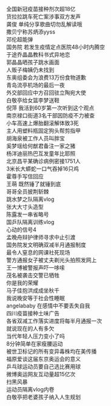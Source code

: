 全国新冠疫苗接种剂次超18亿  
货拉拉跳车死亡案涉事双方发声  
龚俊 单纯分享歌曲切勿乱解读哦  
撒贝宁称苏炳添yyss  
邓伦超能弹  
国务院 若发生疫情定点医院48小时内腾空  
于途乔晶晶教科书式异地恋  
郭晶晶晒孩子跳水画面  
人贩子梅姨仍未找到  
东奥组委会为浪费13万份食物道歉  
青岛流亭机场的最后一夜  
外交部回应中方召回驻立陶宛大使  
白敬亭给女篮李梦送鞋  
倪萍 我活到60岁第一次听到这个观点  
南京禄口街道3名干部因防疫不力被查  
小车高速上爆胎翻滚解体致3死  
主人用塑料瓶固定狗头帮剪指甲  
胡海泉被工作人员叫胖宝  
奚梦瑶给何猷君备注一家之猪  
杨洋迪丽热巴互发童年比耶照  
北京昌平某确诊病例密接1751人  
3米长大蟒蛇一口气吞掉16只鸡  
霍尊手写信回应  
王萌 既然锤了就锤到底  
哥哥全员披荆斩棘  
跳水梦之队隔离vlog  
张大大寸头造型  
陈露发一串省略号  
国乒队隔离训练vlog  
心动的信号4  
孟晚舟辩护律师寻求中止引渡  
国务院发文明确双减半月通报制度  
最令人窒息的网课社死现场  
警方通报女子被丈夫剃光头拍照发网上  
王一博被警报声吓一哆嗦  
茂名被袭击交警已牺牲  
你是我的荣耀  
马子佳抱洪成成坐秋千  
我说晚安等于社会性睡眠  
angelababy 在感情中不要丢失自我  
四川疫苗接种土味广告  
各省双减工作落实进度将每半月通报一次  
就说现在的人有多欠  
当代年轻人压力变小了吗  
8分钟简单在家瘦腰运动  
被世卫标记的所有变异毒株均在美传播  
福原爱谈这届东京奥运会的意义  
乒乓球运动员要自己选比赛用球  
微博奥运网友互动量超15亿次  
扫黑风暴  
运动员隔离vlog内卷  
白敬亭把老婆孩子纳入人生规划  
